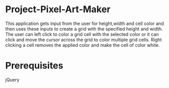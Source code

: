 # Project-Pixel-Art-Maker

This application gets input from the user for height,width and cell color and then uses these inputs to create a grid with the specified height and width. The user can left click to color a grid cell with the selected color or it can click and move the cursor across the grid to color multiple grid cells. Right clicking a cell removes the applied color and make the cell of color white.

# Prerequisites
jQuery
